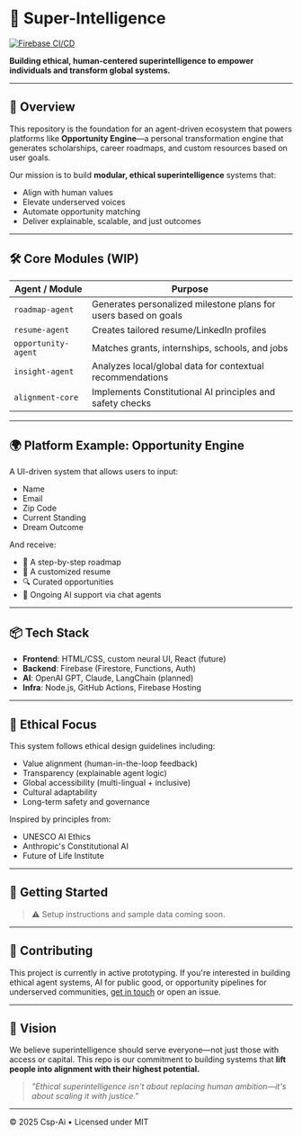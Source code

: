 # 🧠 Super-Intelligence

[![Firebase CI/CD](https://github.com/yourusername/Super-Intelligence/actions/workflows/firebase.yml/badge.svg)](https://github.com/yourusername/Super-Intelligence/actions/workflows/firebase.yml)

**Building ethical, human-centered superintelligence to empower individuals and transform global systems.**

---

## 🚀 Overview

This repository is the foundation for an agent-driven ecosystem that powers platforms like **Opportunity Engine**—a personal transformation engine that generates scholarships, career roadmaps, and custom resources based on user goals.

Our mission is to build **modular, ethical superintelligence** systems that:
- Align with human values
- Elevate underserved voices
- Automate opportunity matching
- Deliver explainable, scalable, and just outcomes

---

## 🛠️ Core Modules (WIP)

| Agent / Module         | Purpose |
|------------------------|---------|
| `roadmap-agent`        | Generates personalized milestone plans for users based on goals |
| `resume-agent`         | Creates tailored resume/LinkedIn profiles |
| `opportunity-agent`    | Matches grants, internships, schools, and jobs |
| `insight-agent`        | Analyzes local/global data for contextual recommendations |
| `alignment-core`       | Implements Constitutional AI principles and safety checks |

---

## 🌍 Platform Example: Opportunity Engine

A UI-driven system that allows users to input:
- Name
- Email
- Zip Code
- Current Standing
- Dream Outcome

And receive:
- 📍 A step-by-step roadmap
- 📄 A customized resume
- 🔍 Curated opportunities
- 🤖 Ongoing AI support via chat agents

---

## 📦 Tech Stack

- **Frontend**: HTML/CSS, custom neural UI, React (future)
- **Backend**: Firebase (Firestore, Functions, Auth)
- **AI**: OpenAI GPT, Claude, LangChain (planned)
- **Infra**: Node.js, GitHub Actions, Firebase Hosting

---

## 🔐 Ethical Focus

This system follows ethical design guidelines including:
- Value alignment (human-in-the-loop feedback)
- Transparency (explainable agent logic)
- Global accessibility (multi-lingual + inclusive)
- Cultural adaptability
- Long-term safety and governance

Inspired by principles from:
- UNESCO AI Ethics
- Anthropic's Constitutional AI
- Future of Life Institute

---

## 🧪 Getting Started

> ⚠️ Setup instructions and sample data coming soon.

---

## 🙌 Contributing

This project is currently in active prototyping. If you're interested in building ethical agent systems, AI for public good, or opportunity pipelines for underserved communities, [get in touch](mailto:your@email.com) or open an issue.

---

## 🧭 Vision

We believe superintelligence should serve everyone—not just those with access or capital. This repo is our commitment to building systems that **lift people into alignment with their highest potential.**

> _"Ethical superintelligence isn't about replacing human ambition—it's about scaling it with justice."_

---

© 2025 Csp-Ai • Licensed under MIT


